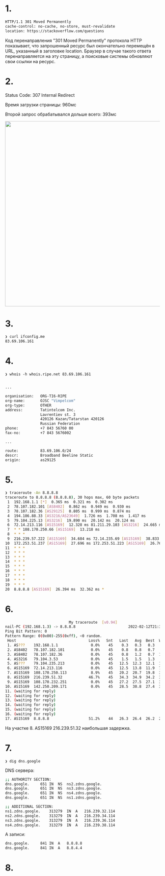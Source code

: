 # 1.

```bash
HTTP/1.1 301 Moved Permanently
cache-control: no-cache, no-store, must-revalidate
location: https://stackoverflow.com/questions
```

Код перенаправления "301 Moved Permanently" протокола HTTP показывает, что запрошенный ресурс был окончательно перемещён в URL, указанный в заголовке location. Браузер в случае такого ответа перенаправляется на эту страницу, а поисковые системы обновляют свои ссылки на ресурс.

# 2.

Status Code: 307 Internal Redirect

Время загрузки страницы: 960мс

Второй запрос обрабатывался дольше всего: 393мс


<img src="https://drive.google.com/uc?export=view&id=1kajjtsXkkhXYPuvKzX6j_1JR-KkllM3j" width="600px">

# 3.

```bash
❯ curl ifconfig.me
83.69.106.161
```

# 4.

```❯ whois -h whois.ripe.net 83.69.106.161```

```bash

...

organisation:   ORG-TI6-RIPE
org-name:       OJSC "Vimpelcom"
org-type:       OTHER
address:        Tatintelcom Inc.
                Lavrentiev st. 3
                420126 Kazan/Tatarstan 420126
                Russian Federation
phone:          +7 843 56760 00
fax-no:         +7 843 5676002

...

route:          83.69.106.0/24
descr:          Broadband Beeline Static
origin:         as29125
```

# 5.

```bash
❯ traceroute -An 8.8.8.8
traceroute to 8.8.8.8 (8.8.8.8), 30 hops max, 60 byte packets
 1  192.168.1.1 [*]  0.365 ms  0.321 ms  0.302 ms
 2  78.107.182.101 [AS8402]  0.862 ms  0.949 ms  0.930 ms
 3  78.107.182.36 [AS29125]  0.805 ms  0.999 ms  0.874 ms
 4  194.186.88.33 [AS3216/AS23649]  1.726 ms  1.708 ms  1.417 ms
 5  79.104.225.13 [AS3216]  19.890 ms  20.142 ms  20.124 ms
 6  72.14.213.116 [AS15169]  12.328 ms 81.211.29.103 [AS3216]  24.665 ms 72.14.213.116 [AS15169]  12.148 ms
 7  * * 108.170.250.66 [AS15169]  13.218 ms
 8  * * *
 9  216.239.57.222 [AS15169]  34.684 ms 72.14.235.69 [AS15169]  38.833 ms 209.85.254.6 [AS15169]  24.705 ms
10  172.253.51.237 [AS15169]  27.696 ms 172.253.51.223 [AS15169]  26.765 ms 142.250.56.215 [AS15169]  35.131 ms
11  * * *
12  * * *
13  * * *
14  * * *
15  * * *
16  * * *
17  * * *
18  * * *
19  * * *
20  8.8.8.8 [AS15169]  26.394 ms  32.362 ms *
```

# 6.

```bash
                             My traceroute  [v0.94]
nail-PC (192.168.1.3) -> 8.8.8.8                        2022-02-12T21:39:55+0300
Ping Bit Pattern: 0
Pattern Range: 0(0x00)-255(0xff), <0 random.
 Host                                 Loss%   Snt   Last   Avg  Best  Wrst StDev
 1. AS???    192.168.1.1               0.0%    45    0.3   0.3   0.3   0.4   0.0
 2. AS8402   78.107.182.101            0.0%    45    0.8   0.8   0.7   1.0   0.1
 3. AS8402   78.107.182.36             0.0%    45    0.8   1.2   0.7  16.7   2.4
 4. AS3216   79.104.3.53               0.0%    45    1.5   1.5   1.3   1.6   0.1
 5. AS???    79.104.235.213            0.0%    45   12.5  12.3  12.1  12.9   0.1
 6. AS15169  72.14.213.116             0.0%    45   12.5  13.8  11.9  76.5   9.6
 7. AS15169  108.170.250.113           8.9%    45   20.2  20.7  19.8  35.2   2.5
 8. AS15169  216.239.51.32            46.7%    45   34.3  34.9  34.2  39.0   1.2
 9. AS15169  108.170.232.251           0.0%    45   27.2  27.5  27.1  30.1   0.6
10. AS15169  142.250.209.171           0.0%    45   28.5  30.8  27.4  36.5   3.8
11. (waiting for reply)
12. (waiting for reply)
13. (waiting for reply)
14. (waiting for reply)
15. (waiting for reply)
16. (waiting for reply)
17. AS15169  8.8.8.8                  51.2%    44   26.3  26.4  26.2  26.5   0.1
```

На участке 8. AS15169  216.239.51.32  наибольшая задержка.

# 7.

```❯ dig dns.google```

DNS сервера:

```bash
;; AUTHORITY SECTION:
dns.google.		651	IN	NS	ns2.zdns.google.
dns.google.		651	IN	NS	ns3.zdns.google.
dns.google.		651	IN	NS	ns4.zdns.google.
dns.google.		651	IN	NS	ns1.zdns.google.

;; ADDITIONAL SECTION:
ns1.zdns.google.	313279	IN	A	216.239.32.114
ns2.zdns.google.	313279	IN	A	216.239.34.114
ns3.zdns.google.	313279	IN	A	216.239.36.114
ns4.zdns.google.	313279	IN	A	216.239.38.114
```

A записи:

```bash
dns.google.		841	IN	A	8.8.8.8
dns.google.		841	IN	A	8.8.4.4
```

# 8.


